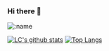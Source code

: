 ### Hi there 👋
![:name](https://count.getloli.com/get/@:supercll)
<!--
**supercll/supercll** is a ✨ _special_ ✨ repository because its `README.md` (this file) appears on your GitHub profile.

Here are some ideas to get you started:

- 🔭 I’m currently working on ...
- 🌱 I’m currently learning ...
- 👯 I’m looking to collaborate on ...
- 🤔 I’m looking for help with ...
- 💬 Ask me about ...
- 📫 How to reach me: ...
- 😄 Pronouns: ...
- ⚡ Fun fact: ...
-->
[![LC's github stats](https://github-readme-stats.vercel.app/api?username=supercll&show_icons=true&theme=dracula)](https://github.com/supercll)
[![Top Langs](https://github-readme-stats.vercel.app/api/top-langs/?username=supercll&layout=compact&langs_count=9)](https://github.com/supercll)
